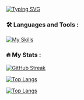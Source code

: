 <a href="https://git.io/typing-svg"><img src="https://readme-typing-svg.demolab.com?font=Robota&pause=1000&color=39F711&center=true&random=false&width=435&lines=Hello;I+am+Ayan+Sayyad;Full+Stack+Developer;Cyber+Security+Analyst;Network+Security+Engineer" alt="Typing SVG" /></a>
### :hammer_and_wrench: Languages and Tools :
[![My Skills](https://skillicons.dev/icons?i=aws,gcp,azure,react,vue,flutter&perline=3)](https://skillicons.dev)


### :fire: My Stats :

[![GitHub Streak](http://github-readme-streak-stats.herokuapp.com?user=Ayan02-coder)](https://git.io/streak-stats)

[![Top Langs](https://github-readme-stats.vercel.app/api/top-langs/?username=Ayan02-coder)](https://github.com/anuraghazra/github-readme-stats)

[![Top Langs](https://github-readme-stats.vercel.app/api/top-langs/?username=Ayan02-coder&layout=compact&theme=vision-friendly-dark)](https://github.com/anuraghazra/github-readme-stats)


